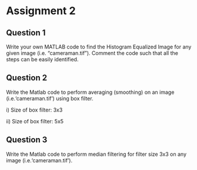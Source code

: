 
# Assignment 2

## Question 1

Write your own MATLAB code to find the Histogram Equalized Image for any given image (i.e. “cameraman.tif”). Comment the code such that all the steps can be easily identified.

## Question 2

Write the Matlab code to perform averaging (smoothing) on an image (i.e.‘cameraman.tif’) using box filter.

i)	 Size of box filter: 3x3

ii)	 Size of box filter: 5x5

## Question 3

Write the Matlab code to perform median filtering for filter size 3x3 on any image (i.e.‘cameraman.tif’). 
